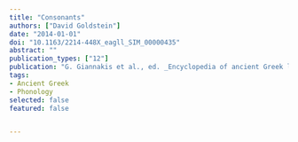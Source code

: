 ```yaml
---
title: "Consonants"
authors: ["David Goldstein"]
date: "2014-01-01"
doi: "10.1163/2214-448X_eagll_SIM_00000435"
abstract: ""
publication_types: ["12"]
publication: "G. Giannakis et al., ed. _Encyclopedia of ancient Greek language and linguistics_, vol. 1:374–375. Leiden: Brill"
tags:
- Ancient Greek
- Phonology
selected: false
featured: false


---
```

